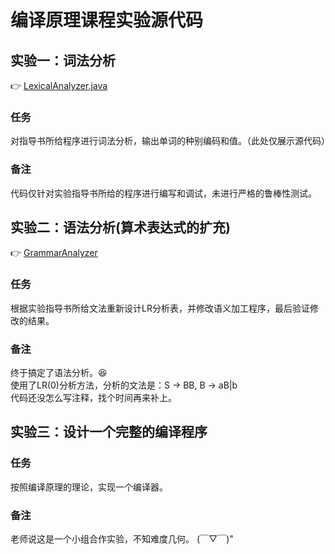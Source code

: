 # 编译原理课程实验源代码  
## 实验一：词法分析  
👉 [LexicalAnalyzer.java](https://github.com/MonreeStudio/CompilersilersPrinciples_CourseExperiment/blob/master/LexicalAnalyzer.java)  
### 任务 
对指导书所给程序进行词法分析，输出单词的种别编码和值。（此处仅展示源代码）  
### 备注  
代码仅针对实验指导书所给的程序进行编写和调试，未进行严格的鲁棒性测试。  
## 实验二：语法分析(算术表达式的扩充)  
👉 [GrammarAnalyzer ](https://github.com/MonreeStudio/CompilersilersPrinciples_CourseExperiment/blob/master/GrammarAnalyzer.java)
### 任务  
根据实验指导书所给文法重新设计LR分析表，并修改语义加工程序，最后验证修改的结果。  
### 备注 
终于搞定了语法分析。😆  
使用了LR(0)分析方法，分析的文法是：S -> BB, B -> aB|b  
代码还没怎么写注释，找个时间再来补上。
## 实验三：设计一个完整的编译程序
### 任务 
按照编译原理的理论，实现一个编译器。  
### 备注
老师说这是一个小组合作实验，不知难度几何。 (￣▽￣)"
